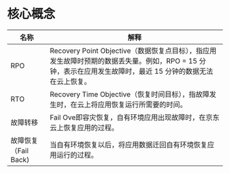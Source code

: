 # 核心概念

|名称|解释|
|-|-|
|RPO|Recovery Point Objective（数据恢复点目标），指应用发生故障时预期的数据丢失量。例如，RPO = 15 分钟，表示在应用发生故障时，最近 15 分钟的数据无法在云上恢复。| 
|RTO|Recovery Time Objective（恢复时间目标），指故障发生时，在云上将应用恢复运行所需要的时间。| 
|故障转移|Fail Ove即容灾恢复，自有环境应用出现故障时，在京东云上恢复应用的过程。| 
|故障恢复 （Fail Back)|当自有环境恢复以后，将应用数据迁回自有环境恢复应用运行的过程。| 
